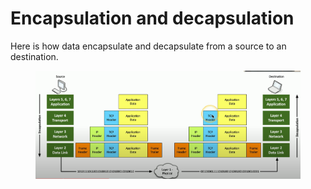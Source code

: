 # Encapsulation and decapsulation

Here is how data encapsulate and decapsulate from a source to an destination.&#x20;

<figure><img src="../../.gitbook/assets/image (2).png" alt=""><figcaption></figcaption></figure>



